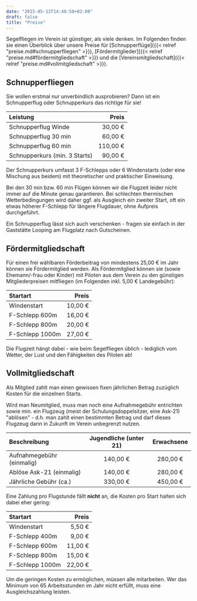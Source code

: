 ```yaml
---
date: "2015-05-13T14:40:50+02:00"
draft: false
title: "Preise"
---
```


Segelfliegen im Verein ist günstiger, als viele denken. Im Folgenden finden sie einen Überblick über unsere Preise für [Schnupperflüge]({{< relref "preise.md#schnupperfliegen" >}}), [Fördermitglieder]({{< relref "preise.md#fördermitgliedschaft" >}}) und die [Vereinsmitgliedschaft]({{< relref "preise.md#vollmitgliedschaft" >}}).

Schnupperfliegen
----------------
Sie wollen erstmal nur unverbindlich ausprobieren? Dann ist ein Schnupperflug oder Schnupperkurs das richtige für sie!

| Leistung                      |    Preis |
| :---------------------------- | -------: |
| Schnupperflug Winde           |  30,00 € |
| Schnupperflug 30 min          |  60,00 € |
| Schnupperflug 60 min          | 110,00 € |
| Schnupperkurs (min. 3 Starts) |  90,00 € |

Der Schnupperkurs umfasst 3 F-Schlepps oder 6 Windenstarts (oder eine Mischung aus beidem) mit theoretischer und praktischer Einweisung.

Bei den 30 min bzw. 60 min Flügen können wir die Flugzeit leider nicht immer auf die Minute genau garantieren. Bei schlechten thermischen Wetterbedingungen wird daher ggf. als Ausgleich ein zweiter Start, oft ein etwas höherer F-Schlepp für längere Flugdauer, ohne Aufpreis durchgeführt.

Ein Schnupperflug lässt sich auch verschenken - fragen sie einfach in der Gaststätte Looping am Flugplatz nach Gutscheinen.

Fördermitgliedschaft
--------------------

Für einen frei wählbaren Förderbeitrag von mindestens 25,00 € im Jahr können sie Fördermitglied werden.
Als Fördermitglied können sie (sowie Ehemann/-frau oder Kinder) mit Piloten aus dem Verein zu den günstigen Mitgliederpreisen mitfliegen (im Folgenden inkl. 5,00 € Landegebühr):  

| Startart         |    Preis |
| :--------------- | -------: |
| Windenstart      |  10,00 € |
| F-Schlepp 600m   |  16,00 € |
| F-Schlepp 800m   |  20,00 € |
| F-Schlepp 1000m  |  27,00 € |

Die Flugzeit hängt dabei - wie beim Segelfliegen üblich - lediglich vom Wetter, der Lust und den Fähigkeiten des Piloten ab!

Vollmitgliedschaft
------------------

Als Mitglied zahlt man einen gewissen fixen jährlichen Betrag zuzüglich Kosten für die einzelnen Starts.

Wird man Neumitglied, muss man noch eine Aufnahmegebühr entrichten sowie min. ein Flugzeug (meist der Schulungsdoppelsitzer, eine Ask-21) "ablösen" - d.h. man zahlt einen bestimmten Betrag und darf dieses Flugzeug dann in Zukunft im Verein unbegrenzt nutzen.

| Beschreibung              | Jugendliche (unter 21) | Erwachsene |
| :------------------------ | :--------------------: | :--------: |
| Aufnahmegebühr (einmalig) | 140,00 €               | 280,00 €   |
| Ablöse Ask-21 (einmalig)  | 140,00 €               | 280,00 €   |
| Jährliche Gebühr (ca.)    | 330,00 €               | 450,00 €   |

Eine Zahlung pro Flugstunde fällt **nicht** an, die Kosten pro Start halten sich dabei eher gering:

| Startart          | Preis   |
| :---------------- | ------: |
| Windenstart       |  5,50 € |
| F-Schlepp 400m    |  9,00 € |
| F-Schlepp 600m    | 11,00 € |
| F-Schlepp 800m    | 15,00 € |
| F-Schlepp 1000m   | 22,00 € |

Um die geringen Kosten zu ermöglichen, müssen alle mitarbeiten. Wer das Minimum von 65 Arbeitsstunden im Jahr nicht erfüllt, muss eine Ausgleichszahlung leisten.
